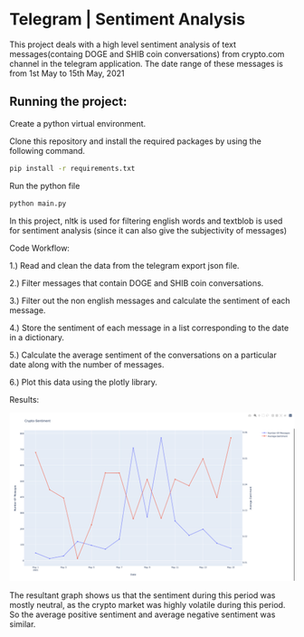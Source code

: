 # Telegram | Sentiment Analysis

This project deals with a high level sentiment analysis of text messages(containg DOGE and SHIB coin conversations) from crypto.com channel in the telegram application. The date range of these messages is from 1st May to 15th May, 2021

## Running the project:

Create a python virtual environment.

Clone this repository and install the required packages by using the following command.
```sh
pip install -r requirements.txt
```

Run the python file

```sh
python main.py
```
In this project, nltk is used for filtering english words and textblob is used for sentiment analysis (since it can also give the subjectivity of messages)


Code Workflow:

1.) Read and clean the data from the telegram export json file.

2.) Filter messages that contain DOGE and SHIB coin conversations.

3.) Filter out the non english messages and calculate the sentiment of each message.

4.) Store the sentiment of each message in a list corresponding to the date in a dictionary.

5.) Calculate the average sentiment of the conversations on a particular date along with the number of messages.

6.) Plot this data using the plotly library.


Results:

![Sentiment-Analysis](Crypto-plot.png "Sentiment-Analysis")

The resultant graph shows us that the sentiment during this period was mostly neutral, as the crypto market was highly volatile during this period. So the average positive sentiment and average negative sentiment was similar.
